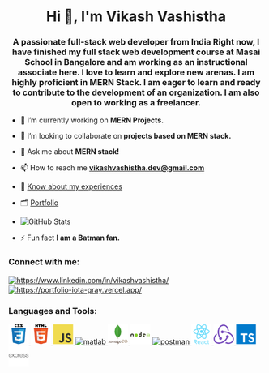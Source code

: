 <h1 align="center">Hi 👋, I'm Vikash Vashistha</h1>
<h3 align="center"> A passionate full-stack web developer from India Right now, I have finished my full stack web development course at Masai School in Bangalore and am working as an instructional associate here. I love to learn and explore new arenas. I am highly proficient in MERN Stack. I am eager to learn and ready to contribute to the development of an organization. I am also open to working as a freelancer.</h3>

- 🔭 I’m currently working on **MERN Projects.**

- 👯 I’m looking to collaborate on **projects based on MERN stack.**

- 💬 Ask me about **MERN stack!**

- 📫 How to reach me **vikashvashistha.dev@gmail.com**

- 📒 [Know about my experiences](https://drive.google.com/file/d/1fan9sUMXl0yR_wauBtgJ3vLUBf9V8ZUa/view?usp=sharing)

- 🗂️ [Portfolio](https://portfolio-iota-gray.vercel.app/)

- ![GitHub Stats](https://github-readme-stats.vercel.app/api?username=vikash-vashistha&theme=radical)

- ⚡ Fun fact **I am a Batman fan.**

<h3 align="left">Connect with me:</h3>
<p align="left">
<a href="https://www.linkedin.com/in/vikashvashistha/" target="blank"><img align="center" src="https://raw.githubusercontent.com/rahuldkjain/github-profile-readme-generator/master/src/images/icons/Social/linked-in-alt.svg" alt="https://www.linkedin.com/in/vikashvashistha/" height="30" width="40" /></a>
<a href="https://portfolio-iota-gray.vercel.app/" target="blank"><img align="center" src="https://www.pngfind.com/pngs/m/71-712882_corporate-and-business-law-portfolio-icon-png-transparent.png" alt="https://portfolio-iota-gray.vercel.app/" height="30" width="40" /></a>
</p>
<h3 align="left">Languages and Tools:</h3>
<p align="left"> <a href="https://www.w3schools.com/css/" target="_blank" rel="noreferrer"> <img src="https://raw.githubusercontent.com/devicons/devicon/master/icons/css3/css3-original-wordmark.svg" alt="css3" width="40" height="40"/> </a><a href="https://www.w3.org/html/" target="_blank" rel="noreferrer"> <img src="https://raw.githubusercontent.com/devicons/devicon/master/icons/html5/html5-original-wordmark.svg" alt="html5" width="40" height="40"/> </a> <a href="https://developer.mozilla.org/en-US/docs/Web/JavaScript" target="_blank" rel="noreferrer"> <img src="https://raw.githubusercontent.com/devicons/devicon/master/icons/javascript/javascript-original.svg" alt="javascript" width="40" height="40"/> </a> <a href="https://www.mathworks.com/" target="_blank" rel="noreferrer"> <img src="https://upload.wikimedia.org/wikipedia/commons/2/21/Matlab_Logo.png" alt="matlab" width="40" height="40"/> </a> <a href="https://www.mongodb.com/" target="_blank" rel="noreferrer"> <img src="https://raw.githubusercontent.com/devicons/devicon/master/icons/mongodb/mongodb-original-wordmark.svg" alt="mongodb" width="40" height="40"/> </a> <a href="https://nodejs.org" target="_blank" rel="noreferrer"> <img src="https://raw.githubusercontent.com/devicons/devicon/master/icons/nodejs/nodejs-original-wordmark.svg" alt="nodejs" width="40" height="40"/> </a> <a href="https://postman.com" target="_blank" rel="noreferrer"> <img src="https://www.vectorlogo.zone/logos/getpostman/getpostman-icon.svg" alt="postman" width="40" height="40"/> </a> <a href="https://reactjs.org/" target="_blank" rel="noreferrer"> <img src="https://raw.githubusercontent.com/devicons/devicon/master/icons/react/react-original-wordmark.svg" alt="react" width="40" height="40"/> </a> <a href="https://redux.js.org" target="_blank" rel="noreferrer"> <img src="https://raw.githubusercontent.com/devicons/devicon/master/icons/redux/redux-original.svg" alt="redux" width="40" height="40"/> </a> <a href="https://www.typescriptlang.org/" target="_blank" rel="noreferrer"> <img src="https://raw.githubusercontent.com/devicons/devicon/master/icons/typescript/typescript-original.svg" alt="typescript" width="40" height="40"/> </a>
<a href="https://expressjs.com" target="_blank" rel="noreferrer"> <img src="https://raw.githubusercontent.com/devicons/devicon/master/icons/express/express-original-wordmark.svg" alt="express" width="40" height="40"/> </a> </p>

